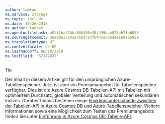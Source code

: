 ```yaml
---
author: tamram
ms.service: storage
ms.topic: include
ms.date: 10/26/2018
ms.author: tamram
ms.openlocfilehash: a8f5fbaf7dbc566490e30fd99dcb078e671a6056
ms.sourcegitcommit: 3e98da33c41a7bbd724f644ce7dedee169eb5028
ms.translationtype: HT
ms.contentlocale: de-DE
ms.lasthandoff: 06/18/2019
ms.locfileid: "67177837"
---
```

> [!TIP]
> Der Inhalt in diesem Artikel gilt für den ursprünglichen Azure-Tabellenspeicher. Jetzt ist aber ein Premiumangebot für Tabellenspeicher verfügbar. Dies ist die Azure Cosmos DB-Tabellen-API mit Tabellen mit optimiertem Durchsatz, globaler Verteilung und automatischen sekundären Indizes. Darüber hinaus bestehen einige [Funktionsunterschiede zwischen der Tabellen-API in Azure Cosmos DB und Azure-Tabellenspeicher](../articles/cosmos-db/faq.md#where-is-table-api-not-identical-with-azure-table-storage-behavior). Weitere Informationen sowie eine Möglichkeit zum Testen des Premiumangebots finden Sie unter [Einführung in Azure Cosmos DB: Tabelle-API](https://aka.ms/premiumtables). 
>
